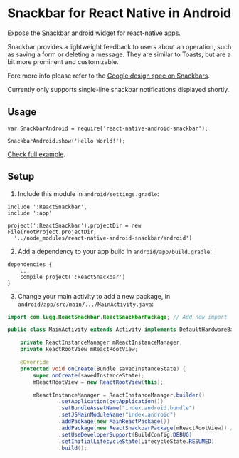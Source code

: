 # Snackbar for React Native in Android

Expose the [Snackbar android widget](http://developer.android.com/reference/android/support/design/widget/Snackbar.html) for react-native apps.

Snackbar provides a lightweight feedback to users about an operation, such as saving a form or deleting a message. They are similar to Toasts, but are a bit more prominent and customizable.

Fore more info please refer to the [Google design spec on Snackbars](https://www.google.com/design/spec/components/snackbars-toasts.html#).

Currently only supports single-line snackbar notifications displayed shortly.


## Usage

```
var SnackbarAndroid = require('react-native-android-snackbar');

SnackbarAndroid.show('Hello World!');
```

[Check full example](Example/index.android.js).


## Setup

1. Include this module in `android/settings.gradle`:
  
  ```
  include ':ReactSnackbar',
  include ':app'

  project(':ReactSnackbar').projectDir = new File(rootProject.projectDir,
    '../node_modules/react-native-android-snackbar/android')
  ```
2. Add a dependency to your app build in `android/app/build.gradle`:
  
  ```
  dependencies {
      ...
      compile project(':ReactSnackbar')
  }
  ```
3. Change your main activity to add a new package, in `android/app/src/main/.../MainActivity.java`:
  
  ```java
  import com.lugg.ReactSnackbar.ReactSnackbarPackage; // Add new import

  public class MainActivity extends Activity implements DefaultHardwareBackBtnHandler {

      private ReactInstanceManager mReactInstanceManager;
      private ReactRootView mReactRootView;

      @Override
      protected void onCreate(Bundle savedInstanceState) {
          super.onCreate(savedInstanceState);
          mReactRootView = new ReactRootView(this);

          mReactInstanceManager = ReactInstanceManager.builder()
                  .setApplication(getApplication())
                  .setBundleAssetName("index.android.bundle")
                  .setJSMainModuleName("index.android")
                  .addPackage(new MainReactPackage())
                  .addPackage(new ReactSnackbarPackage(mReactRootView)) // add the package here
                  .setUseDeveloperSupport(BuildConfig.DEBUG)
                  .setInitialLifecycleState(LifecycleState.RESUMED)
                  .build();
  ```

